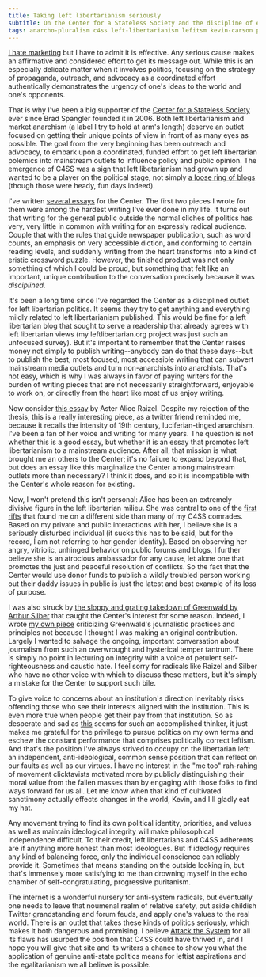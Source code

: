 ```yaml
---
title: Taking left libertarianism seriously
subtitle: On the Center for a Stateless Society and the discipline of effective outreach
tags: anarcho-pluralism c4ss left-libertarianism lefitsm kevin-carson politics tone-policing
---
```


[I hate marketing](http://www.socialmemorycomplex.net/2008/05/31/marketing-is-not-radical/) but I have to admit it is effective.  Any serious cause makes an affirmative and considered effort to get its message out.  While this is an especially delicate matter when it involves politics, focusing on the strategy of propaganda, outreach, and advocacy as a coordinated effort authentically demonstrates the urgency of one's ideas to the world and one's opponents.

That is why I've been a big supporter of the [Center for a Stateless Society](http://c4ss.org) ever since Brad Spangler founded it in 2006.   Both left libertarianism and market anarchism (a label I try to hold at arm's length) deserve an outlet focused on getting their unique points of view in front of as many eyes as possible.  The goal from the very beginning has been outreach and advocacy, to embark upon a coordinated, funded effort to get left libertarian polemics into mainstream outlets to influence policy and public opinion.  The emergence of C4SS was a sign that left libetarianism had grown up and wanted to be a player on the political stage, not simply [a loose ring of blogs](http://knappster.blogspot.com/2005/08/dont-wait-to-be-invited.html) (though those were heady, fun days indeed).

I've written [several essays](http://c4ss.org/content/author/jeremy-weiland) for the Center.  The first two pieces I wrote for them were among the hardest writing I've ever done in my life.  It turns out that writing for the general public outside the normal cliches of politics has very, very little in common with writing for an expressly radical audience.  Couple that with the rules that guide newspaper publication, such as word counts, an emphasis on very accessible diction, and conforming to certain reading levels, and suddenly writing from the heart transforms into a kind of eristic crossword puzzle.  However, the finished product was not only something of which I could be proud, but something that felt like an important, unique contribution to the conversation precisely because it was _disciplined_.

It's been a long time since I've regarded the Center as a disciplined outlet for left libertarian politics.  It seems they try to get anything and everything mildly related to left libertarianism published.  This would be fine for a left libertarian blog that sought to serve a readership that already agrees with left libertarian views (my leftlibertarian.org project was just such an unfocused survey).  But it's important to remember that the Center raises money not simply to publish writing--anybody can do that these days--but to publish the best, most focused, most accessible writing that can subvert mainstream media outlets and turn non-anarchists into anarchists.  That's not easy, which is why I was always in favor of paying writers for the burden of writing pieces that are not necessarily straightforward, enjoyable to work on, or directly from the heart like most of us enjoy writing.

Now consider [this essay](http://c4ss.org/content/21136) by <s>Aster</s> Alice Raizel.  Despite my rejection of the thesis, this is a really interesting piece, as a twitter friend reminded me, because it recalls the intensity of 19th century, luciferian-tinged anarchism.  I've been a fan of her voice and writing for many years.  The question is not whether this is a good essay, but whether it is an essay that promotes left libertarianism to a mainstream audience.  After all, that mission is what brought me an others to the Center; it's no failure to expand beyond that, but does an essay like this marginalize the Center among mainstream outlets more than necessary?  I think it does, and so it is incompatible with the Center's whole reason for existing.

Now, I won't pretend this isn't personal: Alice has been an extremely divisive figure in the left libertarian milieu.  She was central to one of the [first rifts](http://www.socialmemorycomplex.net/2009/07/14/on-the-preston-affair/) that found me on a different side than many of my C4SS comrades.  Based on my private and public interactions with her, I believe she is a seriously disturbed individual (it sucks this has to be said, but for the record, I am not referring to her gender identity).  Based on observing her angry, vitriolic, unhinged behavior on public forums and blogs, I further believe she is an atrocious ambassador for any cause, let alone one that promotes the just and peaceful resolution of conflicts.  So the fact that the Center would use donor funds to publish a wildly troubled person working out their daddy issues in public is just the latest and best example of its loss of purpose.

I was also struck by [the sloppy and grating takedown of Greenwald by Arthur Silber](http://c4ss.org/content/22985) that caught the Center's interest for some reason.  Indeed, I wrote [my own piece](http://www.socialmemorycomplex.net/2013/12/31/an-anarchist-critique-of-the-reporting-on-the-snowden-leaks/) criticizing Greenwald's journalistic practices and principles not because I thought I was making an original contribution.  Largely I wanted to salvage the ongoing, important conversation about journalism from such an overwrought and hysterical temper tantrum.  There is simply no point in lecturing on integrity with a voice of petulent self-righteousness and caustic hate.  I feel sorry for radicals like Raizel and Silber who have no other voice with which to discuss these matters, but it's simply a mistake for the Center to support such bile.

To give voice to concerns about an institution's direction inevitably risks offending those who see their interests aligned with the institution.  This is even more true when people get their pay from that institution.  So as desperate and sad as [this](http://www.twitlonger.com/show/n_1s0pn9o) seems for such an accomplished thinker, it just makes me grateful for the privilege to pursue politics on my own terms and eschew the constant performance that comprises politically correct leftism.  And that's the position I've always strived to occupy on the libertarian left: an independent, anti-ideological, common sense position that can reflect on our faults as well as our virtues.  I have no interest in the "me too" rah-rahing of movement clicktavists motivated more by publicly distinguishing their moral value from the fallen masses than by engaging with those folks to find ways forward for us all.  Let me know when that kind of cultivated sanctimony actually effects changes in the world, Kevin, and I'll gladly eat my hat.

Any movement trying to find its own political identity, priorities, and values as well as maintain ideological integrity will make philosophical independence difficult.  To their credit, left libertarians and C4SS adherents are if anything more honest than most ideologues.  But if ideology requires any kind of balancing force, only the individual conscience can reliably provide it.  Sometimes that means standing on the outside looking in, but that's immensely more satisfying to me than drowning myself in the echo chamber of self-congratulating, progressive puritanism.  

The internet is a wonderful nursery for anti-system radicals, but eventually one needs to leave that noumenal realm of relative safety, put aside childish Twitter grandstanding and forum feuds, and apply one's values to the real world.  There is an outlet that takes these kinds of politics seriously, which makes it both dangerous and promising.  I believe [Attack the System](http://attackthesystem.com) for all its flaws has usurped the position that C4SS could have thrived in, and I hope you will give that site and its writers a chance to show you what the application of genuine anti-state politics means for leftist aspirations and the egalitarianism we all believe is possible.